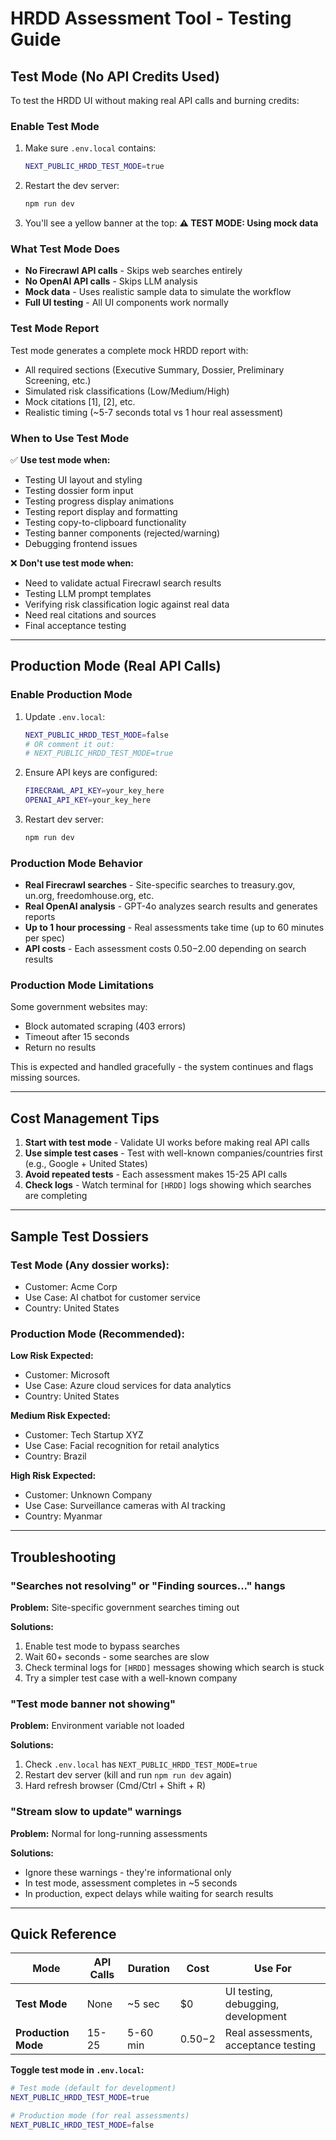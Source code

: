 # HRDD Assessment Tool - Testing Guide

## Test Mode (No API Credits Used)

To test the HRDD UI without making real API calls and burning credits:

### Enable Test Mode

1. Make sure `.env.local` contains:
   ```bash
   NEXT_PUBLIC_HRDD_TEST_MODE=true
   ```

2. Restart the dev server:
   ```bash
   npm run dev
   ```

3. You'll see a yellow banner at the top: **⚠️ TEST MODE: Using mock data**

### What Test Mode Does

- **No Firecrawl API calls** - Skips web searches entirely
- **No OpenAI API calls** - Skips LLM analysis
- **Mock data** - Uses realistic sample data to simulate the workflow
- **Full UI testing** - All UI components work normally

### Test Mode Report

Test mode generates a complete mock HRDD report with:
- All required sections (Executive Summary, Dossier, Preliminary Screening, etc.)
- Simulated risk classifications (Low/Medium/High)
- Mock citations [1], [2], etc.
- Realistic timing (~5-7 seconds total vs 1 hour real assessment)

### When to Use Test Mode

✅ **Use test mode when:**
- Testing UI layout and styling
- Testing dossier form input
- Testing progress display animations
- Testing report display and formatting
- Testing copy-to-clipboard functionality
- Testing banner components (rejected/warning)
- Debugging frontend issues

❌ **Don't use test mode when:**
- Need to validate actual Firecrawl search results
- Testing LLM prompt templates
- Verifying risk classification logic against real data
- Need real citations and sources
- Final acceptance testing

---

## Production Mode (Real API Calls)

### Enable Production Mode

1. Update `.env.local`:
   ```bash
   NEXT_PUBLIC_HRDD_TEST_MODE=false
   # OR comment it out:
   # NEXT_PUBLIC_HRDD_TEST_MODE=true
   ```

2. Ensure API keys are configured:
   ```bash
   FIRECRAWL_API_KEY=your_key_here
   OPENAI_API_KEY=your_key_here
   ```

3. Restart dev server:
   ```bash
   npm run dev
   ```

### Production Mode Behavior

- **Real Firecrawl searches** - Site-specific searches to treasury.gov, un.org, freedomhouse.org, etc.
- **Real OpenAI analysis** - GPT-4o analyzes search results and generates reports
- **Up to 1 hour processing** - Real assessments take time (up to 60 minutes per spec)
- **API costs** - Each assessment costs $0.50-$2.00 depending on search results

### Production Mode Limitations

Some government websites may:
- Block automated scraping (403 errors)
- Timeout after 15 seconds
- Return no results

This is expected and handled gracefully - the system continues and flags missing sources.

---

## Cost Management Tips

1. **Start with test mode** - Validate UI works before making real API calls
2. **Use simple test cases** - Test with well-known companies/countries first (e.g., Google + United States)
3. **Avoid repeated tests** - Each assessment makes 15-25 API calls
4. **Check logs** - Watch terminal for `[HRDD]` logs showing which searches are completing

---

## Sample Test Dossiers

### Test Mode (Any dossier works):
- Customer: Acme Corp
- Use Case: AI chatbot for customer service
- Country: United States

### Production Mode (Recommended):

**Low Risk Expected:**
- Customer: Microsoft
- Use Case: Azure cloud services for data analytics
- Country: United States

**Medium Risk Expected:**
- Customer: Tech Startup XYZ
- Use Case: Facial recognition for retail analytics
- Country: Brazil

**High Risk Expected:**
- Customer: Unknown Company
- Use Case: Surveillance cameras with AI tracking
- Country: Myanmar

---

## Troubleshooting

### "Searches not resolving" or "Finding sources..." hangs

**Problem:** Site-specific government searches timing out

**Solutions:**
1. Enable test mode to bypass searches
2. Wait 60+ seconds - some searches are slow
3. Check terminal logs for `[HRDD]` messages showing which search is stuck
4. Try a simpler test case with a well-known company

### "Test mode banner not showing"

**Problem:** Environment variable not loaded

**Solutions:**
1. Check `.env.local` has `NEXT_PUBLIC_HRDD_TEST_MODE=true`
2. Restart dev server (kill and run `npm run dev` again)
3. Hard refresh browser (Cmd/Ctrl + Shift + R)

### "Stream slow to update" warnings

**Problem:** Normal for long-running assessments

**Solutions:**
- Ignore these warnings - they're informational only
- In test mode, assessment completes in ~5 seconds
- In production, expect delays while waiting for search results

---

## Quick Reference

| Mode | API Calls | Duration | Cost | Use For |
|------|-----------|----------|------|---------|
| **Test Mode** | None | ~5 sec | $0 | UI testing, debugging, development |
| **Production Mode** | 15-25 | 5-60 min | $0.50-$2 | Real assessments, acceptance testing |

**Toggle test mode in `.env.local`:**
```bash
# Test mode (default for development)
NEXT_PUBLIC_HRDD_TEST_MODE=true

# Production mode (for real assessments)
NEXT_PUBLIC_HRDD_TEST_MODE=false
```

